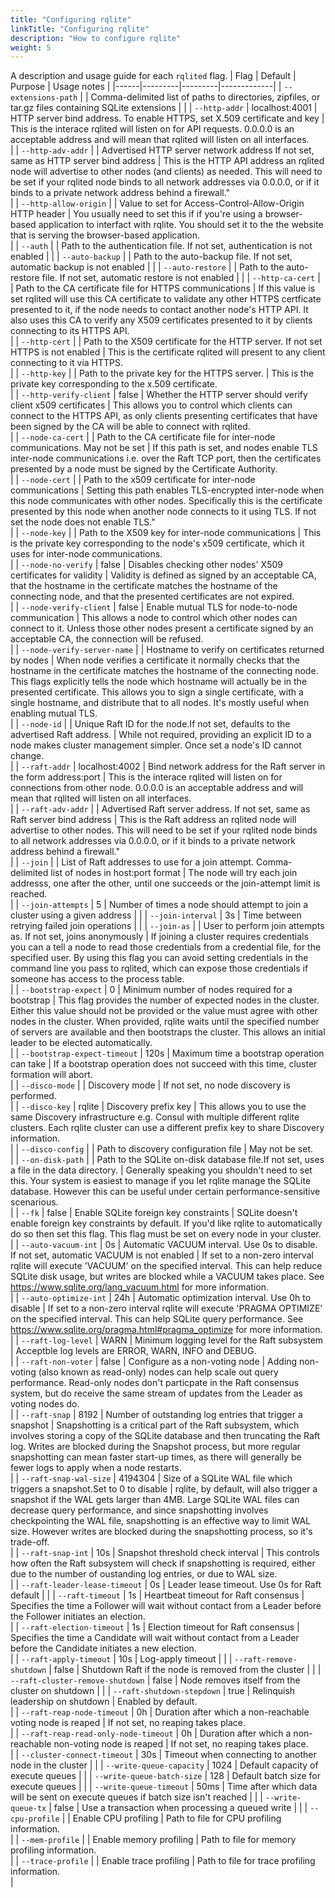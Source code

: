 ```yaml
---
title: "Configuring rqlite"
linkTitle: "Configuring rqlite"
description: "How to configure rqlite"
weight: 5
---
```

A description and usage guide for each `rqlited` flag.
| Flag | Default | Purpose | Usage notes |
|------|---------|---------|-------------|
| `--extensions-path` |  | Comma-delimited list of paths to directories, zipfiles, or tar.gz files containing SQLite extensions |  |
| `--http-addr` | localhost:4001 | HTTP server bind address. To enable HTTPS, set X.509 certificate and key | This is the interace rqlited will listen on for API requests. 0.0.0.0 is an acceptable address and will mean that rqlited will listen on all interfaces.<br> |
| `--http-adv-addr` |  | Advertised HTTP server network address If not set, same as HTTP server bind address | This is the HTTP API address an rqlited node will advertise to other nodes (and clients) as needed. This will need to be set if your rqlited node binds to all network addresses via 0.0.0.0, or if it binds to a private network address behind a firewall."<br> |
| `--http-allow-origin` |  | Value to set for Access-Control-Allow-Origin HTTP header | You usually need to set this if if you're using a browser-based application to interfact with rqlite. You should set it to the the website that is serving the browser-based application.<br> |
| `--auth` |  | Path to the authentication file. If not set, authentication is not enabled |  |
| `--auto-backup` |  | Path to the auto-backup file. If not set, automatic backup is not enabled |  |
| `--auto-restore` |  | Path to the auto-restore file. If not set, automatic restore is not enabled |  |
| `--http-ca-cert` |  | Path to the CA certificate file for HTTPS communications | If this value is set rqlited will use this CA certificate to validate any other HTTPS certficate presented to it, if the node needs to contact another node's HTTP API. It also uses this CA to verify any X509 certificates presented to it by clients connecting to its HTTPS API.<br> |
| `--http-cert` |  | Path to the X509 certificate for the HTTP server. If not set HTTPS is not enabled | This is the certificate rqlited will present to any client connecting to it via HTTPS.<br> |
| `--http-key` |  | Path to the private key for the HTTPS server. | This is the private key corresponding to the x.509 certificate.<br> |
| `--http-verify-client` | false | Whether the HTTP server should verify client x509 certificates | This allows you to control which clients can connect to the HTTPS API, as only clients presenting certificates that have been signed by the CA will be able to connect with rqlited.<br> |
| `--node-ca-cert` |  | Path to the CA certificate file for inter-node communications. May not be set | If this path is set, and nodes enable TLS inter-node communications i.e. over the Raft TCP port, then the certificates presented by a node must be signed by the Certificate Authority.<br> |
| `--node-cert` |  | Path to the x509 certificate for inter-node communications | Setting this path enables TLS-encrypted inter-node when this node communicates with other nodes. Specifically this is the certificate presented by this node when another node connects to it using TLS. If not set the node does not enable TLS."<br> |
| `--node-key` |  | Path to the X509 key for inter-node communications | This is the private key corresponding to the node's x509 certificate, which it uses for inter-node communications.<br> |
| `--node-no-verify` | false | Disables checking other nodes' X509 certificates for validity | Validity is defined as signed by an acceptable CA, that the hostname in the certificate matches the hostname of the connecting node, and that the presented certificates are not expired.<br> |
| `--node-verify-client` | false | Enable mutual TLS for node-to-node communication | This allows a node to control which other nodes can connect to it. Unless those other nodes present a certificate signed by an acceptable CA, the connection will be refused.<br> |
| `--node-verify-server-name` |  | Hostname to verify on certificates returned by nodes | When node verifies a certificate it normally checks that the hostname in the certificate matches the hostname of the connecting node. This flags explicitly tells the node which hostname will actually be in the presented certificate. This allows you to sign a single certificate, with a single hostname, and distribute that to all nodes. It's mostly useful when enabling mutual TLS.<br> |
| `--node-id` |  | Unique Raft ID for the node.If not set, defaults to the advertised Raft address. | While not required, providing an explicit ID to a node makes cluster management simpler. Once set a node's ID cannot change.<br> |
| `--raft-addr` | localhost:4002 | Bind network address for the Raft server in the form address:port | This is the interace rqlited will listen on for connections from other node. 0.0.0.0 is an acceptable address and will mean that rqlited will listen on all interfaces.<br> |
| `--raft-adv-addr` |  | Advertised Raft server address. If not set, same as Raft server bind address | This is the Raft address an rqlited node will advertise to other nodes. This will need to be set if your rqlited node binds to all network addresses via 0.0.0.0, or if it binds to a private network address behind a firewall."<br> |
| `--join` |  | List of Raft addresses to use for a join attempt. Comma-delimited list of nodes in host:port format | The node will try each join addresss, one after the other, until one succeeds or the join-attempt limit is reached.<br> |
| `--join-attempts` | 5 | Number of times a node should attempt to join a cluster using a given address |  |
| `--join-interval` | 3s | Time between retrying failed join operations |  |
| `--join-as` |  | User to perform join attempts as. If not set, joins anonymously | If joining a cluster requires credentials you can a tell a node to read those credentials from a credential file, for the specified user. By using this flag you can avoid setting credentials in the command line you pass to rqlited, which can expose those credentials if someone has access to the process table.<br> |
| `--bootstrap-expect` | 0 | Minimum number of nodes required for a bootstrap | This flag provides the number of expected nodes in the cluster. Either this value should not be provided or the value must agree with other nodes in the cluster. When provided, rqlite waits until the specified number of servers are available and then bootstraps the cluster. This allows an initial leader to be elected automatically.<br> |
| `--bootstrap-expect-timeout` | 120s | Maximum time a bootstrap operation can take | If a bootstrap operation does not succeed with this time, cluster formation will abort.<br> |
| `--disco-mode` |  | Discovery mode | If not set, no node discovery is performed.<br> |
| `--disco-key` | rqlite | Discovery prefix key | This allows you to use the same Discovery infrastructure e.g. Consul with multiple different rqlite clusters. Each rqlite cluster can use a different prefix key to share Discovery information.<br> |
| `--disco-config` |  | Path to discovery configuration file | May not be set.<br> |
| `--on-disk-path` |  | Path to the SQLite on-disk database file.If not set, uses a file in the data directory. | Generally speaking you shouldn't need to set this. Your system is easiest to manage if you let rqlite manage the SQLite database. However this can be useful under certain performance-sensitive scenarious.<br> |
| `--fk` | false | Enable SQLite foreign key constraints | SQLite doesn't enable foreign key constraints by default. If you'd like rqlite to automatically do so then set this flag. This flag must be set on every node in your cluster.<br> |
| `--auto-vacuum-int` | 0s | Automatic VACUUM interval. Use 0s to disable. If not set, automatic VACUUM is not enabled | If set to a non-zero interval rqlite will execute 'VACUUM' on the specified interval. This can help reduce SQLite disk usage, but writes are blocked while a VACUUM takes place. See https://www.sqlite.org/lang_vacuum.html for more information.<br> |
| `--auto-optimize-int` | 24h | Automatic optimization interval. Use 0h to disable | If set to a non-zero interval rqlite will execute 'PRAGMA OPTIMIZE' on the specified interval. This can help SQLite query performance. See https://www.sqlite.org/pragma.html#pragma_optimize for more information.<br> |
| `--raft-log-level` | WARN | Minimum logging level for the Raft subsystem | Acceptble log levels are ERROR, WARN, INFO and DEBUG.<br> |
| `--raft-non-voter` | false | Configure as a non-voting node | Adding non-voting (also known as read-only) nodes can help scale out query performance. Read-only nodes don't particpate in the Raft consensus system, but do receive the same stream of updates from the Leader as voting nodes do.<br> |
| `--raft-snap` | 8192 | Number of outstanding log entries that trigger a snapshot | Snapshotting is a critical part of the Raft subsystem, which involves storing a copy of the SQLite database and then truncating the Raft log. Writes are blocked during the Snapshot process, but more regular snapshotting can mean faster start-up times, as there will generally be fewer logs to apply when a node restarts.<br> |
| `--raft-snap-wal-size` | 4194304 | Size of a SQLite WAL file which triggers a snapshot.Set to 0 to disable | rqlite, by default, will also trigger a snapshot if the WAL gets larger than 4MB. Large SQLite WAL files can decrease query performance, and since snapshotting involves checkpointing the WAL file, snapshotting is an effective way to limit WAL size. However writes are blocked during the snapshotting process, so it's trade-off.<br> |
| `--raft-snap-int` | 10s | Snapshot threshold check interval | This controls how often the Raft subsystem will check if snapshotting is required, either due to the number of oustanding log entries, or due to WAL size.<br> |
| `--raft-leader-lease-timeout` | 0s | Leader lease timeout. Use 0s for Raft default |  |
| `--raft-timeout` | 1s | Heartbeat timeout for Raft consensus | Specifies the time a Follower will wait without contact from a Leader before the Follower initiates an election.<br> |
| `--raft-election-timeout` | 1s | Election timeout for Raft consensus | Specifies the time a Candidate will wait without contact from a Leader before the Candidate initiates a new election.<br> |
| `--raft-apply-timeout` | 10s | Log-apply timeout |  |
| `--raft-remove-shutdown` | false | Shutdown Raft if the node is removed from the cluster |  |
| `--raft-cluster-remove-shutdown` | false | Node removes itself from the cluster on shutdown |  |
| `--raft-shutdown-stepdown` | true | Relinquish leadership on shutdown | Enabled by default.<br> |
| `--raft-reap-node-timeout` | 0h | Duration after which a non-reachable voting node is reaped | If not set, no reaping takes place.<br> |
| `--raft-reap-read-only-node-timeout` | 0h | Duration after which a non-reachable non-voting node is reaped | If not set, no reaping takes place.<br> |
| `--cluster-connect-timeout` | 30s | Timeout when connecting to another node in the cluster |  |
| `--write-queue-capacity` | 1024 | Default capacity of execute queues |  |
| `--write-queue-batch-size` | 128 | Default batch size for execute queues |  |
| `--write-queue-timeout` | 50ms | Time after which data will be sent on execute queues if batch size isn't reached |  |
| `--write-queue-tx` | false | Use a transaction when processing a queued write |  |
| `--cpu-profile` |  | Enable CPU profiling | Path to file for CPU profiling information.<br> |
| `--mem-profile` |  | Enable memory profiling | Path to file for memory profiling information.<br> |
| `--trace-profile` |  | Enable trace profiling | Path to file for trace profiling information.<br> |